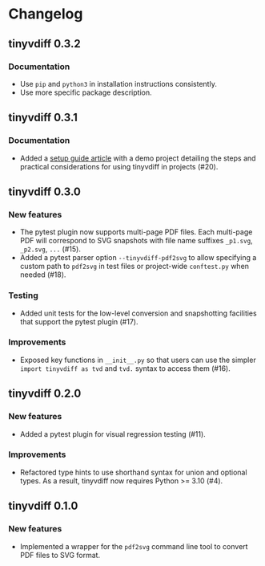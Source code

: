 # Changelog

## tinyvdiff 0.3.2

### Documentation

- Use `pip` and `python3` in installation instructions consistently.
- Use more specific package description.

## tinyvdiff 0.3.1

### Documentation

- Added a [setup guide article](https://nanx.me/tinyvdiff/articles/setup/)
  with a demo project detailing the steps and practical considerations for
  using tinyvdiff in projects (#20).

## tinyvdiff 0.3.0

### New features

- The pytest plugin now supports multi-page PDF files.
  Each multi-page PDF will correspond to SVG snapshots with file name
  suffixes `_p1.svg`, `_p2.svg`, `...` (#15).
- Added a pytest parser option `--tinyvdiff-pdf2svg` to allow specifying a
  custom path to `pdf2svg` in test files or project-wide `conftest.py`
  when needed (#18).

### Testing

- Added unit tests for the low-level conversion and snapshotting facilities
  that support the pytest plugin (#17).

### Improvements

- Exposed key functions in `__init__.py` so that users can use the simpler
  `import tinyvdiff as tvd` and `tvd.` syntax to access them (#16).

## tinyvdiff 0.2.0

### New features

- Added a pytest plugin for visual regression testing (#11).

### Improvements

- Refactored type hints to use shorthand syntax for union and optional types.
  As a result, tinyvdiff now requires Python >= 3.10 (#4).

## tinyvdiff 0.1.0

### New features

- Implemented a wrapper for the `pdf2svg` command line tool to convert
  PDF files to SVG format.

